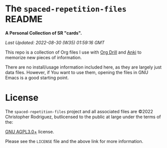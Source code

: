 

# The `spaced-repetition-files` README

**A Personal Collection of SR "cards".**

*Last Updated: 2022-08-30 (W35) 01:59:16 GMT*

This repo is a collection of Org files I use with [Org Drill](https://orgmode.org/worg/org-contrib/org-drill.html) and [Anki](https://ankiweb.net/) to
memorize new pieces of information.

There are no install/usage information included here, as they are largely
just data files. However, if You want to use them, opening the files in GNU
Emacs is a good starting point.


# License

The `spaced-repetition-files` project and all associated files are ©2022 Christopher
Rodriguez, butlicensed to the public at large under the terms of the:

[GNU AGPL3.0+](https://www.gnu.org/licenses/agpl-3.0.html) license.

Please see the `LICENSE` file and the above link for more information.

